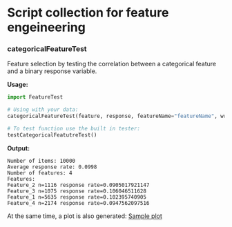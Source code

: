 # Script collection for feature engeineering


### categoricalFeatureTest

Feature selection by testing the correlation between a categorical feature and a binary response variable.

**Usage:**
```Python
import FeatureTest

# Using with your data:
categoricalFeatureTest(feature, response, featureName="featureName", writeFile=True)

# To test function use the built in tester:
testCategoricalFeatutreTest()

```

**Output:**
```
Number of items: 10000
Average response rate: 0.0998
Number of features: 4
Features:
Feature_2 n=1116 response rate=0.0905017921147
Feature_3 n=1075 response rate=0.106046511628
Feature_1 n=5635 response rate=0.102395740905
Feature_4 n=2174 response rate=0.0947562097516
```

At the same time, a plot is also generated:
[Sample plot](TestedFeature-Feature_2014-07-19_233604.png)
